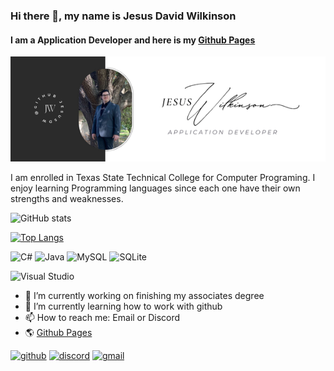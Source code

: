 ### Hi there 👋, my name is Jesus David Wilkinson
#### I am a Application Developer and here is my [Github Pages](https://jesusdw.github.io/)
![I am a Application Developer](https://github.com/JesusDW/JesusDW/blob/main/Jesus.png)

I am enrolled in Texas State Technical College for Computer Programing. I enjoy learning Programming languages since each one have their own strengths and weaknesses. 

![GitHub stats](https://github-readme-stats.vercel.app/api?username=JesusDW&show_icons=true) 

[![Top Langs](https://github-readme-stats.vercel.app/api/top-langs/?username=JesusDW)](https://github.com/anuraghazra/github-readme-stats)

![C#](https://img.shields.io/badge/c%23-%23239120.svg?style=for-the-badge&logo=csharp&logoColor=white)  ![Java](https://img.shields.io/badge/java-%23ED8B00.svg?style=for-the-badge&logo=openjdk&logoColor=white)  ![MySQL](https://img.shields.io/badge/mysql-4479A1.svg?style=for-the-badge&logo=mysql&logoColor=white) ![SQLite](https://img.shields.io/badge/sqlite-%2307405e.svg?style=for-the-badge&logo=sqlite&logoColor=white)  

 ![Visual Studio](https://img.shields.io/badge/Visual%20Studio-5C2D91.svg?style=for-the-badge&logo=visual-studio&logoColor=white)

- 🔭 I’m currently working on finishing my associates degree
- 🌱 I’m currently learning how to work with github 
- 📫 How to reach me: Email or Discord 
- 🌎 [Github Pages](https://jesusdw.github.io/)

[<img src='https://cdn.jsdelivr.net/npm/simple-icons@3.0.1/icons/github.svg' alt='github' height='40'>](https://github.com/JesusDW)  [<img src='https://cdn.jsdelivr.net/npm/simple-icons@3.0.1/icons/discord.svg' alt='discord' height='40'>](https://discord.com/users/914460495266869318)  [<img src='https://cdn.jsdelivr.net/npm/simple-icons@3.0.1/icons/gmail.svg' alt='gmail' height='40'>](jdwilkinson@mymail.tstc.edu)  

